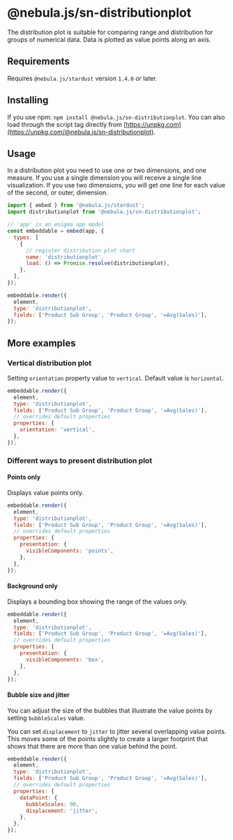 # @nebula.js/sn-distributionplot

The distribution plot is suitable for comparing range and distribution for groups of numerical data. Data is plotted as value points along an axis.

## Requirements

Requires `@nebula.js/stardust` version `1.4.0` or later.

## Installing

If you use npm: `npm install @nebula.js/sn-distributionplot`. You can also load through the script tag directly from [https://unpkg.com](https://unpkg.com/@nebula.js/sn-distributionplot).

## Usage

In a distribution plot you need to use one or two dimensions, and one measure. If you use a single dimension you will receive a single line visualization. If you use two dimensions, you will get one line for each value of the second, or outer, dimension.

<!--![image info](./assets/sn-distributionplot-chart.png)-->

```js
import { embed } from '@nebula.js/stardust';
import distributionplot from '@nebula.js/sn-distributionplot';

// 'app' is an enigma app model
const embeddable = embed(app, {
  types: [
    {
      // register distribution plot chart
      name: 'distributionplot',
      load: () => Promise.resolve(distributionplot),
    },
  ],
});

embeddable.render({
  element,
  type: 'distributionplot',
  fields: ['Product Sub Group', 'Product Group', '=Avg(Sales)'],
});
```

## More examples

### Vertical distribution plot

Setting `orientation` property value to `vertical`. Default value is `horizontal`.

<!--![image info](./assets/sn-distributionplot-chart-vertical.png)-->

```js
embeddable.render({
  element,
  type: 'distributionplot',
  fields: ['Product Sub Group', 'Product Group', '=Avg(Sales)'],
  // overrides default properties
  properties: {
    orientation: 'vertical',
  },
});
```

### Different ways to present distribution plot

#### Points only

Displays value points only.

<!--![image info](./assets/sn-distributionplot-chart-only-points.png)-->

```js
embeddable.render({
  element,
  type: 'distributionplot',
  fields: ['Product Sub Group', 'Product Group', '=Avg(Sales)'],
  // overrides default properties
  properties: {
    presentation: {
      visibleComponents: 'points',
    },
  },
});
```

#### Background only

Displays a bounding box showing the range of the values only.

<!--![image info](./assets/sn-distributionplot-chart-only-bg.png)-->

```js
embeddable.render({
  element,
  type: 'distributionplot',
  fields: ['Product Sub Group', 'Product Group', '=Avg(Sales)'],
  // overrides default properties
  properties: {
    presentation: {
      visibleComponents: 'box',
    },
  },
});
```

#### Bubble size and jitter

You can adjust the size of the bubbles that illustrate the value points by setting `bubbleScales` value.

You can set `displacement` to `jitter` to jitter several overlapping value points. This moves some of the points slightly to create a larger footprint that shows that there are more than one value behind the point.

<!--![image info](./assets/sn-distributionplot-chart-size-jitter.png)-->

```js
embeddable.render({
  element,
  type: 'distributionplot',
  fields: ['Product Sub Group', 'Product Group', '=Avg(Sales)'],
  // overrides default properties
  properties: {
    dataPoint: {
      bubbleScales: 90,
      displacement: 'jitter',
    },
  },
});
```
